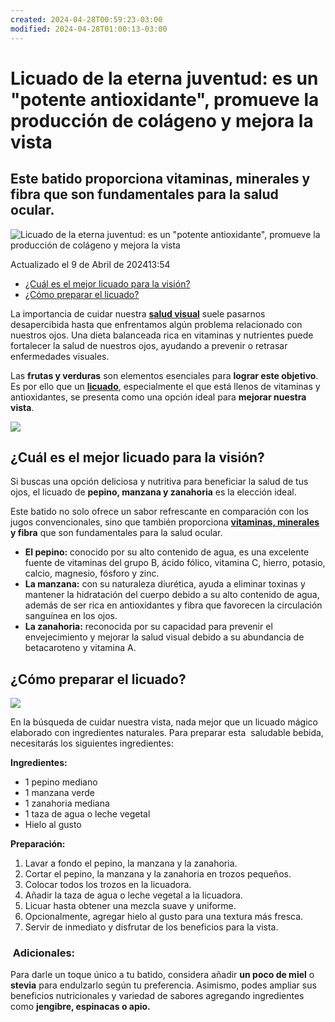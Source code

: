 ```yaml
---
created: 2024-04-28T00:59:23-03:00
modified: 2024-04-28T01:00:13-03:00
---
```


# Licuado de la eterna juventud: es un "potente antioxidante", promueve la producción de colágeno y mejora la vista

## Este batido proporciona vitaminas, minerales y fibra que son fundamentales para la salud ocular.

![Licuado de la eterna juventud: es un "potente antioxidante", promueve la producción de colágeno y mejora la vista](https://img.cronista.com/files/image/781/781388/661572270c3f5_950_534!.jpg?s=8e1ba063df9f6380c6a67294d08233bd&d=1712681814)

Actualizado el 9 de Abril de 202413:54

-   [¿Cuál es el mejor licuado para la visión?](chrome-extension://pcmpcfapbekmbjjkdalcgopdkipoggdi/_generated_background_page.html#cual-es-el-mejor-licuado-para-la-vision)
-   [¿Cómo preparar el licuado?](chrome-extension://pcmpcfapbekmbjjkdalcgopdkipoggdi/_generated_background_page.html#como-preparar-el-licuado)

La importancia de cuidar nuestra **[**salud visual**](https://www.cronista.com/clase/gourmet/el-licuado-con-mas-hierro-y-potasio-que-es-un-potente-antioxidante-reduce-el-colesterol-y-sube-las-defensas/)** suele pasarnos desapercibida hasta que enfrentamos algún problema relacionado con nuestros ojos. Una dieta balanceada rica en vitaminas y nutrientes puede fortalecer la salud de nuestros ojos, ayudando a prevenir o retrasar enfermedades visuales.

Las **frutas y verduras** son elementos esenciales para **lograr este objetivo**. Es por ello que un [**licuado**](https://www.cronista.com/clase/gourmet/el-licuado-con-mas-hierro-y-potasio-que-es-un-potente-antioxidante-reduce-el-colesterol-y-sube-las-defensas/), especialmente el que está llenos de vitaminas y antioxidantes, se presenta como una opción ideal para **mejorar nuestra vista**.

![](https://www.cronista.com/files/image/781/781317/661564328cda3.webp?oe=jpg)

## ¿Cuál es el mejor licuado para la visión?

Si buscas una opción deliciosa y nutritiva para beneficiar la salud de tus ojos, el licuado de **pepino, manzana y zanahoria** es la elección ideal. 

Este batido no solo ofrece un sabor refrescante en comparación con los jugos convencionales, sino que también proporciona **[**vitaminas, minerales**](https://www.cronista.com/clase/gourmet/el-licuado-con-mas-hierro-y-potasio-que-es-un-potente-antioxidante-reduce-el-colesterol-y-sube-las-defensas/) y fibra** que son fundamentales para la salud ocular.

-   **El pepino:** conocido por su alto contenido de agua, es una excelente fuente de vitaminas del grupo B, ácido fólico, vitamina C, hierro, potasio, calcio, magnesio, fósforo y zinc. 
-   **La manzana:** con su naturaleza diurética, ayuda a eliminar toxinas y mantener la hidratación del cuerpo debido a su alto contenido de agua, además de ser rica en antioxidantes y fibra que favorecen la circulación sanguínea en los ojos.
-   **La zanahoria:** reconocida por su capacidad para prevenir el envejecimiento y mejorar la salud visual debido a su abundancia de betacaroteno y vitamina A.

## ¿Cómo preparar el licuado?

![](https://www.cronista.com/files/image/781/781275/66155cf7363f7_700_387!.webp?s=048a85f58929d77e5fe0e2940c2f2aea&d=1712676088&oe=jpg)

En la búsqueda de cuidar nuestra vista, nada mejor que un licuado mágico elaborado con ingredientes naturales. Para preparar esta  saludable bebida, necesitarás los siguientes ingredientes:

**Ingredientes:**

-   1 pepino mediano
-   1 manzana verde
-   1 zanahoria mediana
-   1 taza de agua o leche vegetal
-   Hielo al gusto

**Preparación:**

1.  Lavar a fondo el pepino, la manzana y la zanahoria.
2.  Cortar el pepino, la manzana y la zanahoria en trozos pequeños.
3.  Colocar todos los trozos en la licuadora.
4.  Añadir la taza de agua o leche vegetal a la licuadora.
5.  Licuar hasta obtener una mezcla suave y uniforme.
6.  Opcionalmente, agregar hielo al gusto para una textura más fresca.
7.  Servir de inmediato y disfrutar de los beneficios para la vista.

###  Adicionales:

Para darle un toque único a tu batido, considera añadir **un poco de miel** o **stevia** para endulzarlo según tu preferencia. Asimismo, podes ampliar sus beneficios nutricionales y variedad de sabores agregando ingredientes como **jengibre, espinacas o apio.**
